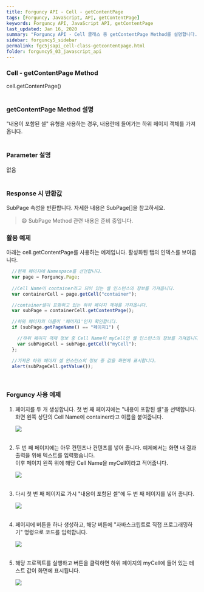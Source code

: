 ```yaml
---
title: Forguncy API - Cell - getContentPage
tags: [Forguncy, JavaScript, API, getContentPage]
keywords: Forguncy API, JavaScript API, getContentPage
last_updated: Jan 16, 2020
summary: "Forguncy API - Cell 클래스 중 getContentPage Method를 설명합니다."
sidebar: forguncy5_sidebar
permalink: fgc5jsapi_cell-class-getcontentpage.html
folder: forguncy5_03_javascript_api
---
```


### Cell - getContentPage Method
cell.getContentPage()
<br /><br />

### getContentPage Method 설명
"내용이 포함된 셀" 유형을 사용하는 경우, 내용란에 들어가는 하위 페이지 객체를 가져옵니다. 
<br /><br />

### Parameter 설명
없음
<br /><br />

### Response 시 반환값
SubPage 속성을 반환합니다. 자세한 내용은 SubPage[]을 참고하세요.

> 😄 SubPage Method 관련 내용은 준비 중입니다.

<!-- <br /><br /> 위 memo를 삭제할 때 comment 제거 -->

### 활용 예제
아래는 cell.getContentPage를 사용하는 예제입니다. 활성화된 탭의 인덱스를 보여줍니다.
<br />

~~~javascript
  //현재 페이지에 Namespace를 선언합니다.
  var page = Forguncy.Page;
  
  //Cell Name이 container라고 되어 있는 셀 인스턴스의 정보를 가져옵니다.
  var containerCell = page.getCell("container");

  //container셀이 포함하고 있는 하위 페이지 객체를 가져옵니다.
  var subPage = containerCell.getContentPage();

  //하위 페이지의 이름이 '페이지1'인지 확인합니다.
  if (subPage.getPageName() == "페이지1") {

    //하위 페이지 객체 정보 중 Cell Name이 myCell인 셀 인스턴스의 정보를 가져옵니다.
    var subPageCell = subPage.getCell("myCell");
  };

  //가져온 하위 페이지 셀 인스턴스의 정보 중 값을 화면에 표시합니다.
  alert(subPageCell.getValue());
~~~

<br />

### Forguncy 사용 예제

1. 페이지를 두 개 생성합니다. 첫 번 째 페이지에는 "내용이 포함된 셀"을 선택합니다.<br />
    화면 왼쪽 상단의 Cell Name에 container라고 이름을 붙여줍니다.

    ![]({{site.url}}/images/forguncy5/ex-ss_cell-getcontainerpage01.png)
    <br /><br />

2. 두 번 째 페이지에는 아무 컨텐츠나 컨텐츠를 넣어 줍니다. 예제에서는 화면 내 결과 출력을 위해 텍스트를 입력했습니다. <br />
    이후 페이지 왼쪽 위에 해당 Cell Name을 myCell이라고 적어줍니다.

    ![]({{site.url}}/images/forguncy5/ex-ss_cell-getcontainerpage02.png)
    <br /><br />

3. 다시 첫 번 째 페이지로 가시 "내용이 포함된 셀"에 두 번 째 페이지를 넣어 줍니다.

    ![]({{site.url}}/images/forguncy5/ex-ss_cell-getcontainerpage03.png)
    <br /><br />

4. 페이지에 버튼을 하나 생성하고, 해당 버튼에 "자바스크립트로 직접 프로그래밍하기" 명령으로 코드를 입력합니다.

    ![]({{site.url}}/images/forguncy5/ex-ss_cell-getcontainerpage04.png)
    <br /><br />
    
5. 해당 프로젝트를 실행하고 버튼을 클릭하면 하위 페이지의 myCell에 들어 있는 테스트 값이 화면에 표시됩니다.

    ![]({{site.url}}/images/forguncy5/ex-ss_cell-getcontainerpage05.gif)

<br /><br />

